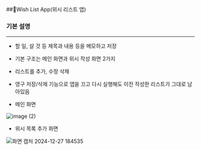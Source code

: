 ##📱Wish List App(위시 리스트 앱)

### 기본 설명

---

- 할 일, 살 것 등 제목과 내용 등을 메모하고 저장
- 기본 구조는 메인 화면과 위시 작성 화면 2가지
- 리스트를 추가, 수정 삭제
- 영구 저장/삭제 기능으로 앱을 끄고 다시 실행해도 이전 작성한 리스트가 그대로 남아있음

- 메인 화면
  
![image (2)](https://github.com/user-attachments/assets/15c012cc-cece-4c70-af32-a45276b92352)

- 위시 목록 추가 화면
  
![화면 캡처 2024-12-27 184535](https://github.com/user-attachments/assets/308d8f9e-d6b6-44d0-827f-f82a342f301f)

